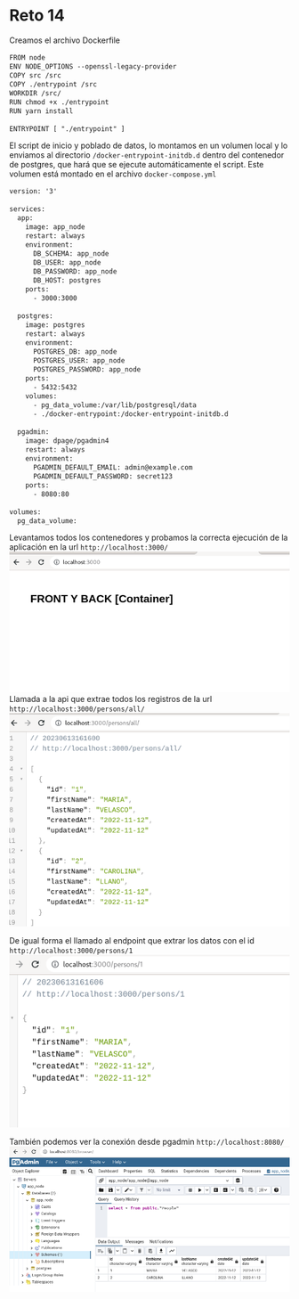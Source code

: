 # Reto 14
Creamos el archivo Dockerfile
```
FROM node
ENV NODE_OPTIONS --openssl-legacy-provider
COPY src /src
COPY ./entrypoint /src
WORKDIR /src/
RUN chmod +x ./entrypoint
RUN yarn install

ENTRYPOINT [ "./entrypoint" ]    
```
El script de inicio y poblado de datos, lo montamos en un volumen local y lo enviamos al directorio ```/docker-entrypoint-initdb.d``` dentro del contenedor de postgres, que hará que se ejecute automáticamente el script. Este volumen está montado en el archivo ```docker-compose.yml```
```
version: '3'

services:
  app:
    image: app_node
    restart: always
    environment:
      DB_SCHEMA: app_node
      DB_USER: app_node
      DB_PASSWORD: app_node
      DB_HOST: postgres   
    ports:
      - 3000:3000  

  postgres:
    image: postgres
    restart: always
    environment:
      POSTGRES_DB: app_node
      POSTGRES_USER: app_node
      POSTGRES_PASSWORD: app_node
    ports:
      - 5432:5432
    volumes:  
      - pg_data_volume:/var/lib/postgresql/data
      - ./docker-entrypoint:/docker-entrypoint-initdb.d  

  pgadmin:
    image: dpage/pgadmin4
    restart: always
    environment:
      PGADMIN_DEFAULT_EMAIL: admin@example.com
      PGADMIN_DEFAULT_PASSWORD: secret123
    ports:
      - 8080:80

volumes:  
  pg_data_volume:
```
Levantamos todos los contenedores y probamos la correcta ejecución de la aplicación en la url ```http://localhost:3000/```
![api](images/api.png)
Llamada a la api que extrae todos los registros de la url ```http://localhost:3000/persons/all/```
![All registers](images/api_all.png)

De igual forma el llamado al endpoint que extrar los datos con el id ```http://localhost:3000/persons/1```
![Get one](images/api_id.png)

También podemos ver la conexión desde pgadmin ```http://localhost:8080/```
![pgadmin](images/conexion.png)